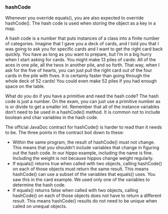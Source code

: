 ### hashCode

Whenever you override equals(), you are also expected to override hashCode(). The hash code is used when storing the object as a key in a map.

A hash code is a number that puts instances of a class into a finite number of categories. Imagine that I gave you a deck of cards, and I told you that I was going to ask you for specific cards and I want to get the right card back quickly. You have as long as you want to prepare, but I’m in a big hurry when I start asking for cards. You might make 13 piles of cards: All of the aces in one pile, all the twos in another pile, and so forth. That way, when I ask for the five of hearts, you can just pull the right card out of the four cards in the pile with fives. It is certainly faster than going through the whole deck of 52 cards! You could even make 52 piles if you had enough space on the table.

What do you do if you have a primitive and need the hash code? The hash code is just a number. On the exam, you can just use a primitive number as is or divide to get a smaller int. Remember that all of the instance variables don’t need to be used in a hashCode() method. It is common not to include boolean and char variables in the hash code.

The official JavaDoc contract for hashCode() is harder to read than it needs to be. The three points in the contract boil down to these:
   - Within the same program, the result of hashCode() must not change. This means that you shouldn’t include variables that change in figuring out the hash code. In our hippo example, including the name is fine. Including the weight is not because hippos change weight regularly.
   - If equals() returns true when called with two objects, calling hashCode() on each of those objects must return the same result. This means hashCode() can use a subset of the variables that equals() uses. You saw this in the card example. We used only one of the variables to determine the hash code.
   - If equals() returns false when called with two objects, calling hashCode() on each of those objects does not have to return a different result. This means hashCode() results do not need to be unique when called on unequal objects.